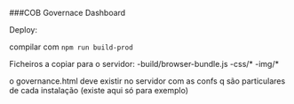 ###COB Governace Dashboard

Deploy:

compilar com `npm run build-prod`

Ficheiros a copiar para o servidor:
-build/browser-bundle.js
-css/*
-img/*

o governance.html deve existir no servidor com as confs q são particulares 
de cada instalação (existe aqui só para exemplo)
